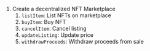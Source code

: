 1. Create a decentralized NFT Marketplace
    1. `listItem`: List NFTs on marketplace
    2. `buyItem`: Buy NFT
    3. `cancelItem`: Cancel listing
    4. `updateListing`: Update price
    5. `withdrawProceeds`: Withdraw proceeds from sale